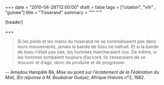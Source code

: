 +++
date = "2010-04-28T12:00:00"
draft = false
tags = ["citation", "vih" , "guinée"]
title = "Tisserand"
summary = """ """

[header]

+++

>Si les pieds et les mains du tisserand ne se contredisaient pas dans leurs mouvements, jamais la bande de tissu ne naîtrait. Et si la bande de tissu n’était pas née, les hommes marcheraient nus. De même, si les hommes tombaient toujours d’accord, ils cesseraient de se mouvoir et d’agir, donc de produire et de progresser.

-- Amadou Hampâté Bâ, _Mise au point sur l’éclatement de la Fédération du Mali, (En réponse à M. Boubacar Guèye)_, Afrique Histoire n°2, 1982.
